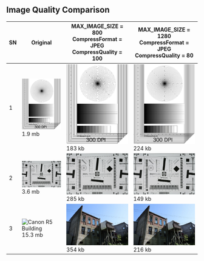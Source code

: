 ## Image Quality Comparison

| SN | Original | MAX_IMAGE_SIZE = 800 <br/> CompressFormat = JPEG <br/> CompressQuality = 100 | MAX_IMAGE_SIZE = 1280 <br/> CompressFormat = JPEG <br/> CompressQuality = 80 |
| --- | --- | --- | --- |
| 1 | <img src="/Image-Quality-Test/assets/psgtest300.png" width="350" title="PSG test 300dp"> <br/> 1.9 mb | <img src="/Image-Quality-Test/assets/800-100-psg300dp.jpg" width="350" title="hover text"> <br/> 183 kb | <img src="/Image-Quality-Test/assets/1280-80-psg300dp.jpg" width="350" title="hover text"> <br/> 224 kb |
| 2 | <img src="/Image-Quality-Test/assets/canon_eos5d.jpeg" width="350" title="Canon EOS 5d"> <br/> 3.6 mb | <img src="/Image-Quality-Test/assets/800-100-canon.jpg" width="350" title="hover text"> <br/> 285 kb | <img src="/Image-Quality-Test/assets/1280-80-canon.jpg" width="350" title="hover text"> <br/> 149 kb |
| 3 | <img src="/Image-Quality-Test/assets/canon-r5-buidling.jpg" width="350" title="Canon R5 Building"> <br/> 15.3 mb | <img src="/Image-Quality-Test/assets/800-100-canonr5.jpg" width="350" title="hover text"> <br/> 354 kb | <img src="/Image-Quality-Test/assets/1280-80-canonr5.jpg" width="350" title="hover text"> <br/> 216 kb |


